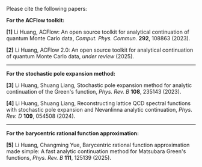 Please cite the following papers:

**For the ACFlow toolkit:**

**[1]** Li Huang, ACFlow: An open source toolkit for analytical continuation of quantum Monte Carlo data, *Comput. Phys. Commun.* **292**, 108863 (2023).

**[2]** Li Huang, ACFlow 2.0: An open source toolkit for analytical continuation of quantum Monte Carlo data, *under review* (2025).

---

**For the stochastic pole expansion method:**

**[3]** Li Huang, Shuang Liang, Stochastic pole expansion method for analytic continuation of the Green's function, *Phys. Rev. B* **108**, 235143 (2023).

**[4]** Li Huang, Shuang Liang, Reconstructing lattice QCD spectral functions with stochastic pole expansion and Nevanlinna analytic continuation, *Phys. Rev. D* **109**, 054508 (2024).

---

**For the barycentric rational function approximation:**

**[5]** Li Huang, Changming Yue, Barycentric rational function approximation made simple: A fast analytic continuation method for Matsubara Green's functions, *Phys. Rev. B* **111**, 125139 (2025).
